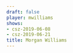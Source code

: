 ```yaml
---
draft: false
player: mwilliams
shows:
- csz-2019-06-08
- csz-2019-06-21
title: Morgan Williams
---
```


